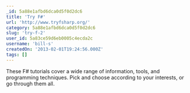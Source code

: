 ```yaml
---
_id: 5a88e1afbd6dca0d5f0d2dc6
title: 'Try F#'
url: 'http://www.tryfsharp.org/'
category: 5a88e1afbd6dca0d5f0d2dc6
slug: 'try-f-2'
user_id: 5a83ce59d6eb0005c4ecda2c
username: 'bill-s'
createdOn: '2013-02-01T19:24:56.000Z'
tags: []
---
```


These F# tutorials cover a wide range of information, tools, and programming techniques. Pick and choose according to your interests, or go through them all.
